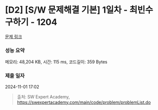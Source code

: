 # [D2] [S/W 문제해결 기본] 1일차 - 최빈수 구하기 - 1204 

[문제 링크](https://swexpertacademy.com/main/code/problem/problemDetail.do?contestProbId=AV13zo1KAAACFAYh) 

### 성능 요약

메모리: 48,204 KB, 시간: 115 ms, 코드길이: 359 Bytes

### 제출 일자

2024-11-01 17:02



> 출처: SW Expert Academy, https://swexpertacademy.com/main/code/problem/problemList.do